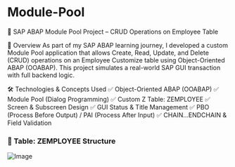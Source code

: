 # Module-Pool
💼 SAP ABAP Module Pool Project – CRUD Operations on Employee Table

📌 Overview
As part of my SAP ABAP learning journey, I developed a custom Module Pool application that allows Create, Read, Update, and Delete (CRUD) operations on an Employee Customize table using Object-Oriented ABAP (OOABAP). This project simulates a real-world SAP GUI transaction with full backend logic.

🛠 Technologies & Concepts Used
✅ Object-Oriented ABAP (OOABAP) ✅ Module Pool (Dialog Programming) 
✅ Custom Z Table: ZEMPLOYEE     ✅ Screen & Subscreen Design
✅ GUI Status & Title Management ✅ PBO (Process Before Output) / PAI (Process After Input)
✅ CHAIN...ENDCHAIN & Field Validation


### 🧾 Table: ZEMPLOYEE Structure
![Image](https://github.com/user-attachments/assets/d321e141-c777-47a8-8c58-97b8befbede8)
